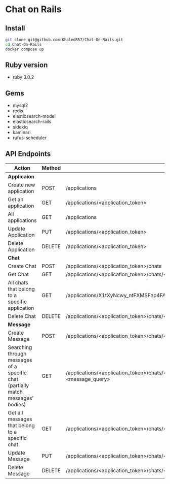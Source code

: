 # Chat on Rails

## Install
```bash
git clone git@github.com:KhaledR57/Chat-On-Rails.git
cd Chat-On-Rails
docker compose up
```

## Ruby version
- ruby 3.0.2

## Gems
- mysql2
- redis
- elasticsearch-model
- elasticsearch-rails
- sidekiq
- kaminari
- rufus-scheduler

## API Endpoints
| Action                                                                           | Method | Path                                                                                        |
|----------------------------------------------------------------------------------|--------|---------------------------------------------------------------------------------------------|
| **Applicaion**                                                                                                                                                                          |
| Create new application                                                           | POST   | /applications                                                                               |
| Get an application                                                               | GET    | /applications/<application_token>                                                           |
| All applications                                                                 | GET    | /applications                                                                               |
| Update Application                                                               | PUT    | /applications/<application_token>                                                           |
| Delete Application                                                               | DELETE | /applications/<application_token>                                                           |
| **Chat**                                                                                                                                                                                |
| Create Chat                                                                      | POST   | /applications/<application_token>/chats                                                     |
| Get Chat                                                                         | GET    | /applications/<application_token>/chats/<chat_number>                                       |
| All chats that belong to a specific application                                  | GET    | /applications/X1tXyNcwy_ntFXMSFnp4FA/chats                                                  |
| Delete Chat                                                                      | DELETE | /applications/<application_token>/chats/<chat_number>                                       |
| **Message**                                                                                                                                                                             |
| Create Message                                                                   | POST   | /applications/<application_token>/chats/<chat_number>/messages                              |
| Searching through messages of a specific chat (partially match messages’ bodies) | GET    | /applications/<application_token>/chats/<chat_number>/messages/search?query=<message_query> |
| Get all messages that belong to a specific chat                                  | GET    | /applications/<application_token>/chats/<chat_number>/messages                              |
| Update Message                                                                   | PUT    | /applications/<application_token>/chats/<chat_number>/messages/<message_number>             |
| Delete Message                                                                   | DELETE | /applications/<application_token>/chats/<chat_number>/messages/<message_number>             |

